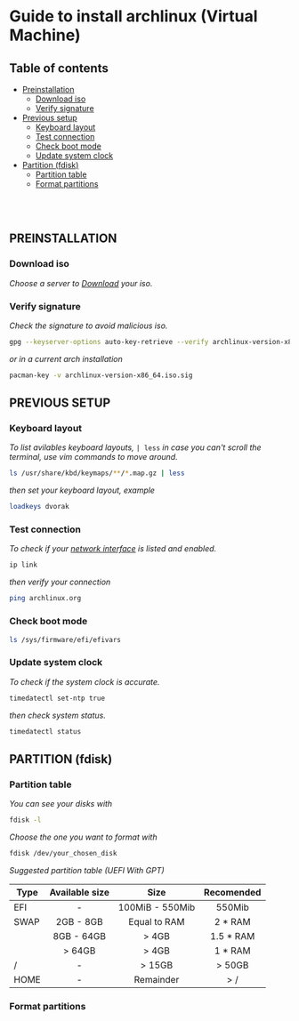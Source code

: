 # Guide to install archlinux (Virtual Machine)

## Table of contents
- [Preinstallation](#preinstallation)
  - [Download iso](#download-iso)
  - [Verify signature](#verify-signature)
- [Previous setup](#previous-setup)
  - [Keyboard layout](#keyboard-layout)
  - [Test connection](#test-connection)
  - [Check boot mode](#check-boot-mode)
  - [Update system clock](#update-system-clock)
- [Partition (fdisk)](#partition-fdisk)
  - [Partition table](#partition-table)
  - [Format partitions](#format-partitions)

<br></br>

## PREINSTALLATION

### Download iso
*Choose a server to [Download](https://archlinux.org/download/) your iso.*
### Verify signature
*Check the signature to avoid malicious iso.*
```bash
gpg --keyserver-options auto-key-retrieve --verify archlinux-version-x86_64.iso.sig
```
*or in a current arch installation*
```bash
pacman-key -v archlinux-version-x86_64.iso.sig
```
## PREVIOUS SETUP
### Keyboard layout
*To list avilables keyboard layouts,* `| less` *in case you can't scroll the terminal, use vim commands to move around.*
```bash
ls /usr/share/kbd/keymaps/**/*.map.gz | less
```
*then set your keyboard layout, example*
```bash
loadkeys dvorak
```

### Test connection
*To check if your [network interface](https://wiki.archlinux.org/title/Network_interface) is listed and enabled.*
```bash
ip link
```
*then verify your connection*
```bash
ping archlinux.org
```
### Check boot mode
```bash
ls /sys/firmware/efi/efivars
```
### Update system clock
*To check if the system clock is accurate.*
```bash
timedatectl set-ntp true
```
*then check system status.*
```bash
timedatectl status
```

## PARTITION (fdisk)
### Partition table
*You can see your disks with* 
```bash
fdisk -l
```
*Choose the one you want to format with*
```bash
fdisk /dev/your_chosen_disk
```

*Suggested partition table (UEFI With GPT)*

| Type | Available size | Size            | Recomended |
|------|:--------------:|:---------------:|:----------:|
| EFI  | -              | 100MiB - 550Mib | 550Mib     |
| SWAP | 2GB - 8GB      | Equal to RAM    | 2 * RAM    |
|      | 8GB - 64GB     | > 4GB           | 1.5 * RAM  |
|      | > 64GB         | > 4GB           | 1 * RAM    |
| /    | -              | > 15GB          | > 50GB     |
| HOME | -              | Remainder       | > /        |

### Format partitions
